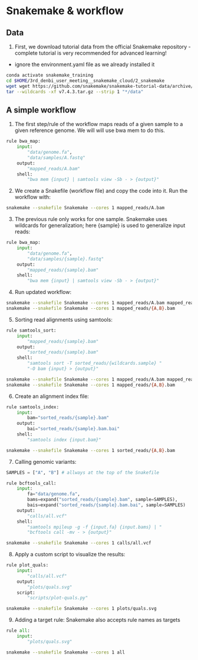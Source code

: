 # Snakemake & workflow

## Data

1. First, we download tutorial data from the official Snakemake repository - complete tutorial is very recommended for advanced learning!
  - ignore the environment.yaml file as we already installed it

```bash
conda activate snakemake_training
cd $HOME/3rd_denbi_user_meeting__snakemake_cloud/2_snakemake
wget wget https://github.com/snakemake/snakemake-tutorial-data/archive/refs/tags/v7.4.3.tar.gz
tar --wildcards -xf v7.4.3.tar.gz --strip 1 "*/data"
```

##  A simple workflow 

1. The first step/rule of the workflow maps reads of a given sample to a given reference genome. We will will use bwa mem to do this.

```python
rule bwa_map:
    input:
        "data/genome.fa",
        "data/samples/A.fastq"
    output:
        "mapped_reads/A.bam"
    shell:
        "bwa mem {input} | samtools view -Sb - > {output}"
```

2. We create a Snakefile (workflow file) and copy the code into it. Run the workflow with:

```bash
snakemake --snakefile Snakemake --cores 1 mapped_reads/A.bam
```

3. The previous rule only works for one sample. 
   Snakemake uses wildcards for generalization; here {sample} is used to generalize input reads:

```python
rule bwa_map:
    input:
        "data/genome.fa",
        "data/samples/{sample}.fastq"
    output:
        "mapped_reads/{sample}.bam"
    shell:
        "bwa mem {input} | samtools view -Sb - > {output}"
```

4. Run updated workflow:

```bash
snakemake --snakefile Snakemake --cores 1 mapped_reads/A.bam mapped_reads/B.bam
snakemake --snakefile Snakemake --cores 1 mapped_reads/{A,B}.bam
```

5. Sorting read alignments using samtools:

```python
rule samtools_sort:
    input:
        "mapped_reads/{sample}.bam"
    output:
        "sorted_reads/{sample}.bam"
    shell:
        "samtools sort -T sorted_reads/{wildcards.sample} "
        "-O bam {input} > {output}"
```

```bash
snakemake --snakefile Snakemake --cores 1 mapped_reads/A.bam mapped_reads/B.bam
snakemake --snakefile Snakemake --cores 1 mapped_reads/{A,B}.bam
```

6. Create an alignment index file:

```python
rule samtools_index:
    input:
        bam="sorted_reads/{sample}.bam"
    output:
        bai="sorted_reads/{sample}.bam.bai"
    shell:
        "samtools index {input.bam}"
```

```bash
snakemake --snakefile Snakemake --cores 1 sorted_reads/{A,B}.bam
```

7. Calling genomic variants:

```python
SAMPLES = ["A", "B"] # allways at the top of the Snakefile

rule bcftools_call:
    input:
        fa="data/genome.fa",
        bams=expand("sorted_reads/{sample}.bam", sample=SAMPLES),
        bais=expand("sorted_reads/{sample}.bam.bai", sample=SAMPLES)
    output:
        "calls/all.vcf"
    shell:
        "samtools mpileup -g -f {input.fa} {input.bams} | "
        "bcftools call -mv - > {output}"
```

```bash
snakemake --snakefile Snakemake --cores 1 calls/all.vcf
```

8. Apply a custom script to visualize the results:

```python
rule plot_quals:
    input:
        "calls/all.vcf"
    output:
        "plots/quals.svg"
    script:
        "scripts/plot-quals.py"
```
```bash
snakemake --snakefile Snakemake --cores 1 plots/quals.svg
```

9. Adding a target rule: Snakemake also accepts rule names as targets 

```python
rule all:
    input:
        "plots/quals.svg"
```

```bash
snakemake --snakefile Snakemake --cores 1 all
```

